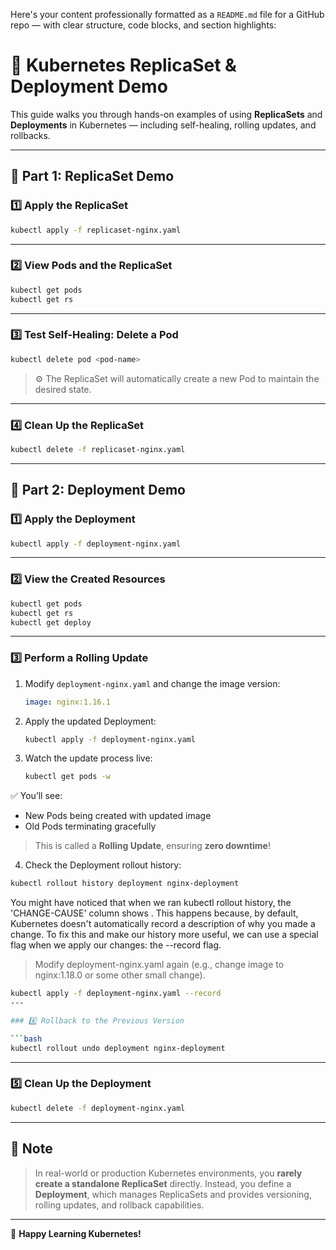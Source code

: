 Here's your content professionally formatted as a `README.md` file for a GitHub repo — with clear structure, code blocks, and section highlights:




# 🚀 Kubernetes ReplicaSet & Deployment Demo

This guide walks you through hands-on examples of using **ReplicaSets** and **Deployments** in Kubernetes — including self-healing, rolling updates, and rollbacks.

---

## 🧱 Part 1: ReplicaSet Demo

### 1️⃣ Apply the ReplicaSet

```bash
kubectl apply -f replicaset-nginx.yaml
````

---

### 2️⃣ View Pods and the ReplicaSet

```bash
kubectl get pods
kubectl get rs
```

---

### 3️⃣ Test Self-Healing: Delete a Pod

```bash
kubectl delete pod <pod-name>
```

> ⚙️ The ReplicaSet will automatically create a new Pod to maintain the desired state.

---

### 4️⃣ Clean Up the ReplicaSet

```bash
kubectl delete -f replicaset-nginx.yaml
```

---

## 🚀 Part 2: Deployment Demo

### 1️⃣ Apply the Deployment

```bash
kubectl apply -f deployment-nginx.yaml
```

---

### 2️⃣ View the Created Resources

```bash
kubectl get pods
kubectl get rs
kubectl get deploy
```

---

### 3️⃣ Perform a Rolling Update

1. Modify `deployment-nginx.yaml` and change the image version:

   ```yaml
   image: nginx:1.16.1
   ```
2. Apply the updated Deployment:

   ```bash
   kubectl apply -f deployment-nginx.yaml
   ```
3. Watch the update process live:

   ```bash
   kubectl get pods -w
   ```

✅ You’ll see:

* New Pods being created with updated image
* Old Pods terminating gracefully

> This is called a **Rolling Update**, ensuring **zero downtime**!

4. Check the Deployment rollout history:

```bash
kubectl rollout history deployment nginx-deployment
```
You might have noticed that when we ran kubectl rollout history, the 'CHANGE-CAUSE' column shows <none>. This happens because, by default, Kubernetes doesn't automatically record a description of why you made a change. To fix this and make our history more useful, we can use a special flag when we apply our changes: the --record flag.
 
 > Modify deployment-nginx.yaml again (e.g., change image to nginx:1.18.0 or some other small change).

```bash
kubectl apply -f deployment-nginx.yaml --record
---

### 4️⃣ Rollback to the Previous Version

```bash
kubectl rollout undo deployment nginx-deployment
```

---

### 5️⃣ Clean Up the Deployment

```bash
kubectl delete -f deployment-nginx.yaml
```

---

## 📝 Note

> In real-world or production Kubernetes environments, you **rarely create a standalone ReplicaSet** directly.
> Instead, you define a **Deployment**, which manages ReplicaSets and provides versioning, rolling updates, and rollback capabilities.

---

📘 **Happy Learning Kubernetes!**

```
